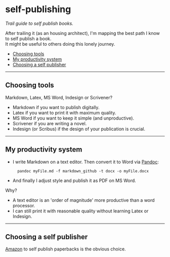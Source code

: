 # self-publishing
*Trail guide to self publish books.*

After trailing it (as an housing architect), I'm mapping the best path I know to self publish a book.<br>
It might be useful to others doing this lonely journey.

- [Choosing tools](#choosing-tools)
- [My productivity system](#my-productivity-system)
- [Choosing a self publisher](#choosing-a-self-publisher)


---
## Choosing tools

Markdown, Latex, MS Word, Indesign or Scrivener?
- Markdown if you want to publish digitally.
- Latex if you want to print it with maximum quality.
- MS Word if you want to keep it simple (and unproductive).
- Scrivener if you are writing a novel.
- Indesign (or Scribus) if the design of your publication is crucial.


---
## My productivity system

- I write Markdown on a text editor. Then convert it to Word via [Pandoc](http://pandoc.org/):

		pandoc myFile.md -f markdown_github -t docx -o myFile.docx

- And finally I adjust style and publish it as PDF on MS Word.

Why?
- A text editor is an 'order of magnitude' more productive than a word processor.
- I can still print it with reasonable quality without learning Latex or Indesign.


---
## Choosing a self publisher

[Amazon](https://kdp.amazon.com/) to self publish paperbacks is the obvious choice.